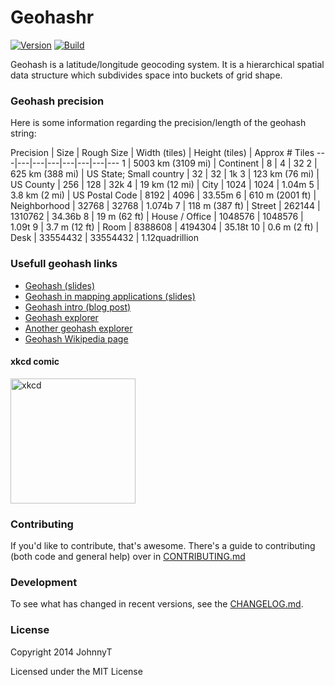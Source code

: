 # Geohashr
[![Version][Version image]][Version]
[![Build][Build image]][Build]

Geohash is a latitude/longitude geocoding system. It is a hierarchical
spatial data structure which subdivides space into buckets of grid shape.


### Geohash precision

Here is some information regarding the precision/length of the geohash string:

Precision | Size | Rough Size | Width (tiles) | Height (tiles) | Approx # Tiles
---|---|---|---|---|---|---|---
1 | 5003 km (3109 mi) | Continent | 8 | 4 | 32
2 | 625 km (388 mi) | US State; Small country | 32 | 32 | 1k
3 | 123 km (76 mi) | US County | 256 | 128 | 32k
4 | 19 km (12 mi) | City | 1024 | 1024 | 1.04m
5 | 3.8 km (2 mi) | US Postal Code | 8192 | 4096 | 33.55m
6 | 610 m (2001 ft) | Neighborhood | 32768 | 32768 | 1.074b
7 | 118 m (387 ft) | Street | 262144 | 1310762 | 34.36b
8 | 19 m (62 ft) | House / Office | 1048576 | 1048576 | 1.09t
9 | 3.7 m (12 ft) | Room | 8388608 | 4194304 | 35.18t
10 | 0.6 m (2 ft) | Desk | 33554432 | 33554432 | 1.12quadrillion


### Usefull geohash links

* [Geohash (slides)](http://www.slideshare.net/sandeepbhaskar2/geohash)
* [Geohash in mapping applications (slides)](http://www.slideshare.net/AlexTumanoff/geohash-in-mapping-applications)
* [Geohash intro (blog post)](http://www.bigfastblog.com/geohash-intro)
* [Geohash explorer](http://openlocation.org/geohash/geohash-js/)
* [Another geohash explorer](http://geohash.gofreerange.com/)
* [Geohash Wikipedia page](https://en.wikipedia.org/wiki/Geohash)


#### xkcd comic
<img src="http://wiki.xkcd.com/wgh/images/5/51/Coordinates.png" alt="xkcd" height="200px" style="width: 200px;"/>


### Contributing

If you'd like to contribute, that's awesome. There's a guide to contributing
(both code and general help) over in [CONTRIBUTING.md](CONTRIBUTING.md)


### Development

To see what has changed in recent versions, see the [CHANGELOG.md](CHANGELOG.md).


### License

Copyright 2014 JohnnyT

Licensed under the MIT License

[Version]: https://rubygems.org/gems/geohashr
[Build]: https://travis-ci.org/johnnyt/geohashr
[Coverage]: https://coveralls.io/r/johnnyt/geohashr

[Version image]: https://badge.fury.io/rb/geohashr.png
[Build image]: https://travis-ci.org/johnnyt/geohashr.png
[Coverage image]: https://coveralls.io/repos/johnnyt/geohashr/badge.png?branch=master
